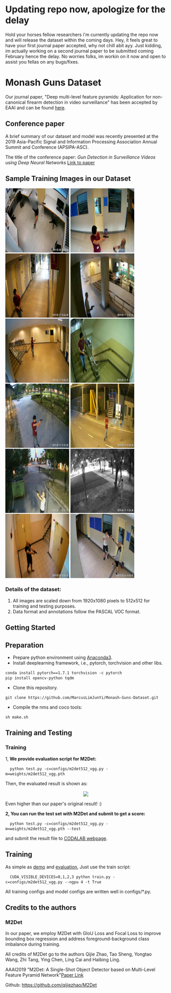 # Updating repo now, apologize for the delay
Hold your horses fellow researchers i'm currently updating the repo now and will release the dataset within the coming days. Hey, it feels great to have your first journal paper accepted, why not chill abit ayy. Just kidding, im actually working on a second journal paper to be submitted coming February hence the delay. No worries folks, im workin on it now and open to assist you fellas on any bugs/fixes. 
  
# Monash Guns Dataset
Our journal paper, "Deep multi-level feature pyramids: Application for non-canonical firearm detection in video surveillance" has been accepted by EAAI and can be found [here](https://www.sciencedirect.com/science/article/abs/pii/S0952197620303456). 

## Conference paper
A brief summary of our dataset and model was recently presented at the 2019 Asia-Pacific Signal and Information Processing Association Annual Summit and Conference (APSIPA-ASC).

The title of the conference paper: *Gun Detection in Surveillance Videos using Deep Neural Networks* [Link to paper](https://marcuslimjunyi.github.io/papers/Gun%20Detection%20in%20Surveillance%20Videos%20using%20Deep%20Neural%20Networks.pdf)

## Sample Training Images in our Dataset
<img src="/images/pistol_1.jpg" width="200"> <img src="/images/pistol_1268.jpg" width="200"> <img src="/images/pistol_1476.jpg" width="200"> <img src="/images/pistol_1511.jpg" width="200"> <img src="/images/pistol_1574.jpg" width="200"> <img src="/images/pistol_1659.jpg" width="200"> <img src="/images/pistol_1931.jpg" width="200"> <img src="/images/pistol_2023.jpg" width="200"> <img src="/images/pistol_2038.jpg" width="200"> <img src="/images/pistol_2078.jpg" width="200"> <img src="/images/pistol_2730.jpg" width="200"> <img src="/images/pistol_318.jpg" width="200">

### Details of the dataset:
1) All images are scaled down from 1920x1080 pixels to 512x512 for training and testing purposes.
2) Data format and annotations follow the PASCAL VOC format.

## Getting Started
## Preparation
- Prepare python environment using [Anaconda3](https://www.anaconda.com/download/).
- Install deeplearning framework, i.e., pytorch, torchvision and other libs.

```Shell
conda install pytorch==1.7.1 torchvision -c pytorch
pip install opencv-python tqdm
```
- Clone this repository.
```Shell
git clone https://github.com/MarcusLimJunYi/Monash-Guns-Dataset.git
```
- Compile the nms and coco tools:

```Shell
sh make.sh
```

## Training and Testing
### Training
1, **We provide evaluation script for M2Det:**
```Shell
  python test.py -c=configs/m2det512_vgg.py -m=weights/m2det512_vgg.pth
```
Then, the evaluated result is shown as:

<div align=center><img src="imgs/vis/eval_result.png" width="450" hegiht="163" align=center />

<div align=left>

 Even higher than our paper's original result! :)

**2, You can run the test set with M2Det and submit to get a score:**
```Shell
  python test.py -c=configs/m2det512_vgg.py -m=weights/m2det512_vgg.pth --test
```
and submit the result file to [CODALAB webpage](https://competitions.codalab.org/competitions/5181#participate).

## Training

As simple as [demo](#Demo) and [evaluation](#Evaluation), Just use the train script:
```Shell
  CUDA_VISIBLE_DEVICES=0,1,2,3 python train.py -c=configs/m2det512_vgg.py --ngpu 4 -t True
```
All training configs and model configs are written well in configs/*.py.

## Credits to the authors
### M2Det
In our paper, we employ M2Det with GIoU Loss and Focal Loss to improve bounding box regression and address foreground-background class imbalance during training.

All credits of M2Det go to the authors Qijie Zhao, Tao Sheng, Yongtao Wang, Zhi Tang, Ying Chen, Ling Cai and Haibing Ling.

AAAI2019 "M2Det: A Single-Shot Object Detector based on Multi-Level Feature Pyramid Network"[Paper Link](https://qijiezhao.github.io/imgs/m2det.pdf)

Github: https://github.com/qijiezhao/M2Det

